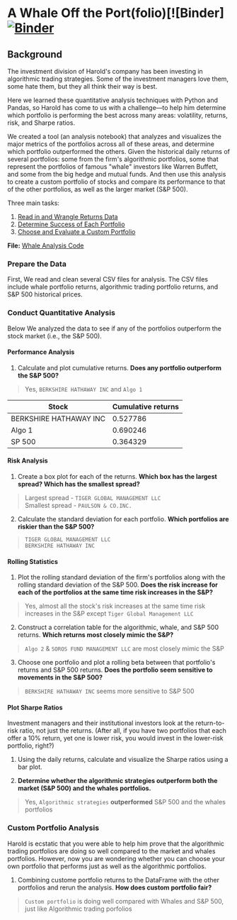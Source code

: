 # A Whale Off the Port(folio)[![Binder][![Binder](https://mybinder.org/badge_logo.svg)](https://mybinder.org/v2/gh/Kowsi/Quantitative-Portfolio-Analysis/master)

## Background

The investment division of Harold's company has been investing in algorithmic trading strategies. Some of the investment managers love them, some hate them, but they all think their way is best.

Here we learned these quantitative analysis techniques with Python and Pandas, so Harold has come to us with a challenge—to help him determine which portfolio is performing the best across many areas: volatility, returns, risk, and Sharpe ratios.

We created a tool (an analysis notebook) that analyzes and visualizes the major metrics of the portfolios across all of these areas, and determine which portfolio outperformed the others. Given the historical daily returns of several portfolios: some from the firm's algorithmic portfolios, some that represent the portfolios of famous "whale" investors like Warren Buffett, and some from the big hedge and mutual funds.  And then use this analysis to create a custom portfolio of stocks and compare its performance to that of the other portfolios, as well as the larger market (S&P 500).


Three main tasks:

1. [Read in and Wrangle Returns Data](#Prepare-the-Data)
2. [Determine Success of Each Portfolio](#Conduct-Quantitative-Analysis)
3. [Choose and Evaluate a Custom Portfolio](#Custom-Portfolio)


**File:** [Whale Analysis Code](whale_analysis.ipynb)

### Prepare the Data

First, We read and clean several CSV files for analysis. The CSV files include whale portfolio returns, algorithmic trading portfolio returns, and S&P 500 historical prices. 

### Conduct Quantitative Analysis

Below We analyzed the data to see if any of the portfolios outperform the stock market (i.e., the S&P 500).

#### Performance Analysis

1. Calculate and plot cumulative returns. **Does any portfolio outperform the S&P 500?**

> Yes, `BERKSHIRE HATHAWAY INC` and `Algo 1`

Stock | Cumulative returns
------------ | -------------
BERKSHIRE HATHAWAY INC  | 0.527786
Algo 1 | 0.690246
SP 500 | 0.364329
    
    


#### Risk Analysis

1. Create a box plot for each of the returns. **Which box has the largest spread? Which has the smallest spread?**

> Largest spread - `TIGER GLOBAL MANAGEMENT LLC` <br/>
> Smallest spread - `PAULSON & CO.INC.`

2. Calculate the standard deviation for each portfolio. **Which portfolios are riskier than the S&P 500?**

> `TIGER GLOBAL MANAGEMENT LLC`    
> `BERKSHIRE HATHAWAY INC`        

#### Rolling Statistics

1. Plot the rolling standard deviation of the firm's portfolios along with the rolling standard deviation of the S&P 500. **Does the risk increase for each of the portfolios at the same time risk increases in the S&P?**

> Yes, almost all the stock's risk increases at the same time risk increases in the S&P except `Tiger Global Management LLC`

2. Construct a correlation table for the algorithmic, whale, and S&P 500 returns. **Which returns most closely mimic the S&P?**

> `Algo 2` & `SOROS FUND MANAGEMENT LLC` are most closely mimic the S&P

3. Choose one portfolio and plot a rolling beta between that portfolio's returns and S&P 500 returns. **Does the portfolio seem sensitive to movements in the S&P 500?**

> `BERKSHIRE HATHAWAY INC` seems more sensitive to S&P 500

#### Plot Sharpe Ratios

Investment managers and their institutional investors look at the return-to-risk ratio, not just the returns. (After all, if you have two portfolios that each offer a 10% return, yet one is lower risk, you would invest in the lower-risk portfolio, right?)

1. Using the daily returns, calculate and visualize the Sharpe ratios using a bar plot.

2. **Determine whether the algorithmic strategies outperform both the market (S&P 500) and the whales portfolios.**

> Yes, `Algorithmic strategies` **outperformed** S&P 500 and the whales portfolios

### Custom Portfolio Analysis

Harold is ecstatic that you were able to help him prove that the algorithmic trading portfolios are doing so well compared to the market and whales portfolios. However, now you are wondering whether you can choose your own portfolio that performs just as well as the algorithmic portfolios. 

1. Combining custome portfolio returns to the DataFrame with the other portfolios and rerun the analysis. **How does custom portfolio fair?**

> `Custom portfolio` is doing well compared with Whales and S&P 500, just like Algorithmic trading porfolios

